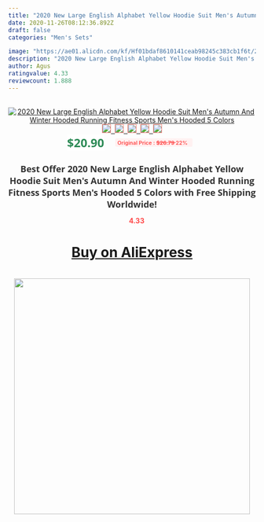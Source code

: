 ```yaml
---
title: "2020 New Large English Alphabet Yellow Hoodie Suit Men's Autumn And Winter Hooded Running Fitness Sports Men's Hooded 5 Colors"
date: 2020-11-26T08:12:36.892Z
draft: false
categories: "Men's Sets"

image: "https://ae01.alicdn.com/kf/Hf01bdaf8610141ceab98245c383cb1f6t/2020-New-Large-English-Alphabet-Yellow-Hoodie-Suit-Men-s-Autumn-And-Winter-Hooded-Running-Fitness.jpg"
description: "2020 New Large English Alphabet Yellow Hoodie Suit Men's Autumn And Winter Hooded Running Fitness Sports Men's Hooded 5 Colors"
author: Agus
ratingvalue: 4.33
reviewcount: 1.888
---
```

<br>
<div style="text-align: center;">
<a href="https://s.click.aliexpress.com/e/_A9Mfi9" target="_blank" rel="nofollow noopener noreferrer"><img alt="2020 New Large English Alphabet Yellow Hoodie Suit Men's Autumn And Winter Hooded Running Fitness Sports Men's Hooded 5 Colors" class="magnifier-image" src="https://ae01.alicdn.com/kf/Hf01bdaf8610141ceab98245c383cb1f6t/2020-New-Large-English-Alphabet-Yellow-Hoodie-Suit-Men-s-Autumn-And-Winter-Hooded-Running-Fitness.jpg_640x640.jpg">
<br>
<img style="border:1px solid salmon" src="https://ae01.alicdn.com/kf/Hf01bdaf8610141ceab98245c383cb1f6t/2020-New-Large-English-Alphabet-Yellow-Hoodie-Suit-Men-s-Autumn-And-Winter-Hooded-Running-Fitness.jpg_120x120.jpg">&nbsp;&nbsp;<img style="border:1px solid salmon" src="https://ae01.alicdn.com/kf/H12de956fbe454f76882c7c38a679baf7s/2020-New-Large-English-Alphabet-Yellow-Hoodie-Suit-Men-s-Autumn-And-Winter-Hooded-Running-Fitness.jpg_120x120.jpg">&nbsp;&nbsp;<img style="border:1px solid salmon" src="https://ae01.alicdn.com/kf/H36791bbae6f94d4bb0631c770dbe301e6/2020-New-Large-English-Alphabet-Yellow-Hoodie-Suit-Men-s-Autumn-And-Winter-Hooded-Running-Fitness.jpg_120x120.jpg">&nbsp;&nbsp;<img style="border:1px solid salmon" src="https://ae01.alicdn.com/kf/H35a06fa563224671b0ab2d88f98630d2L/2020-New-Large-English-Alphabet-Yellow-Hoodie-Suit-Men-s-Autumn-And-Winter-Hooded-Running-Fitness.jpg_120x120.jpg">&nbsp;&nbsp;<img style="border:1px solid salmon" src="https://ae01.alicdn.com/kf/He8a67d821ca2422085a69db45a15a5c9d/2020-New-Large-English-Alphabet-Yellow-Hoodie-Suit-Men-s-Autumn-And-Winter-Hooded-Running-Fitness.jpg_120x120.jpg"></a></div><br0>
<div style="text-align: center;"><span style="background-color: white; border: 0px; box-sizing: border-box; color: seagreen; display: inline-block; font-family: &quot;open sans&quot; , &quot;arial&quot; , &quot;helvetica&quot; , sans-serif , &quot;heiti&quot;; font-size: 24px; font-stretch: inherit; font-weight: 700; line-height: inherit; margin: 0px 10px 0px 0px; padding: 0px; vertical-align: middle;">$20.90 </span>
<span style="background: rgb(255 , 241 , 241); border-radius: 3px; border: 0px; box-sizing: border-box; color: #ff4747; display: inline-block; font-family: inherit; font-size: 12px; font-stretch: inherit; font-style: inherit; font-variant: inherit; font-weight: 600; line-height: inherit; margin: 0px; padding: 2px 5px; transform: scale(0.9); vertical-align: middle;">Original Price : <b style="text-decoration: line-through;">$26.79 </b> 22%&nbsp;&nbsp;</span></div>
<h1 style="color: #333333; display: inline-block; font-family: &quot;open sans&quot; , &quot;arial&quot; , &quot;helvetica&quot; , sans-serif , &quot;heiti&quot;; font-size: 18px; font-stretch: inherit; font-weight: 700; text-align: center;">Best Offer 2020 New Large English Alphabet Yellow Hoodie Suit Men's Autumn And Winter Hooded Running Fitness Sports Men's Hooded 5 Colors with Free Shipping Worldwide!</h1>
<div style="color: #ff4747; text-align: center;">
<img src="https://4.bp.blogspot.com/-M0ZcTcb-5uY/XleCXlxnR4I/AAAAAAAAAEc/OrjgMkXV1oMQFaCRZj5HQwOCBcu3w1FegCPcBGAYYCw/s1600/star.png" style="height: 15px;">&nbsp;<b>4.33</b></div>
<div class="button_cont" align="center"><a class="buynow_a" href="https://s.click.aliexpress.com/e/_A9Mfi9" target="_blank" rel="nofollow noopener noreferrer"><H1>Buy on AliExpress</H1></a></div><br>
<div class="separator" style="clear: both; text-align: center;">
<img src="https://lh3.googleusercontent.com/-pTy5HemUv9M/XlePHvY0dAI/AAAAAAAAAE4/0nX5iRUoIWY8eMW9Dpxeirr157OZliDIgCLcBGAsYHQ/s1600/badge.gif" width="480">
</div>
